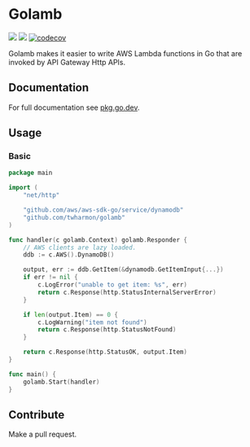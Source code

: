# Golamb

![](https://github.com/twharmon/golamb/workflows/Test/badge.svg) [![](https://goreportcard.com/badge/github.com/twharmon/golamb)](https://goreportcard.com/report/github.com/twharmon/golamb) [![codecov](https://codecov.io/gh/twharmon/slices/branch/main/graph/badge.svg?token=K0P59TPRAL)](https://codecov.io/gh/twharmon/slices)

Golamb makes it easier to write AWS Lambda functions in Go that are invoked by API Gateway Http APIs.

## Documentation
For full documentation see [pkg.go.dev](https://pkg.go.dev/github.com/twharmon/golamb).

## Usage

### Basic
```go
package main

import (
	"net/http"

	"github.com/aws/aws-sdk-go/service/dynamodb"
	"github.com/twharmon/golamb"
)

func handler(c golamb.Context) golamb.Responder {
	// AWS clients are lazy loaded.
	ddb := c.AWS().DynamoDB()

	output, err := ddb.GetItem(&dynamodb.GetItemInput{...})
	if err != nil {
		c.LogError("unable to get item: %s", err)
		return c.Response(http.StatusInternalServerError)
	}

	if len(output.Item) == 0 {
		c.LogWarning("item not found")
		return c.Response(http.StatusNotFound)
	}

	return c.Response(http.StatusOK, output.Item)
}

func main() {
	golamb.Start(handler)
}
```

## Contribute
Make a pull request.